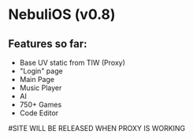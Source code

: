 # NebuliOS (v0.8)

## Features so far:
* Base UV static from TIW (Proxy)
* "Login" page
* Main Page
* Music Player
* AI
* 750+ Games
* Code Editor

#SITE WILL BE RELEASED WHEN PROXY IS WORKING
